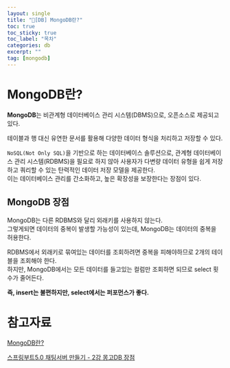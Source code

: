```yaml
---
layout: single
title: "📘[DB] MongoDB란?"
toc: true
toc_sticky: true
toc_label: "목차"
categories: db
excerpt: ""
tag: [mongodb]
---
```


# MongoDB란?
**MongoDB**는 비관계형 데이터베이스 관리 시스템(DBMS)으로, 오픈소스로 제공되고 있다.  

테이블과 행 대신 유연한 문서를 활용해 다양한 데이터 형식을 처리하고 저장할 수 있다.  

`NoSQL(Not Only SQL)`을 기반으로 하는 데이터베이스 솔루션으로, 관계형 데이터베이스 관리 시스템(RDBMS)을 필요로 하지 않아 사용자가 다변량 데이터 유형을 쉽게 저장하고 쿼리할 수 있는 탄력적인 데이터 저장 모델을 제공한다.  
이는 데이터베이스 관리를 간소화하고, 높은 확장성을 보장한다는 장점이 있다.  

## MongoDB 장점
MongoDB는 다른 RDBMS와 달리 외래키를 사용하지 않는다.  
그렇게되면 데이터의 중복이 발생할 가능성이 있는데, MongoDB는 데이터의 중복을 허용한다.  

RDBMS에서 외래키로 묶여있는 데이터를 조회하려면 중복을 피해야하므로 2개의 테이블을 조회해야 한다.  
하지만, MongoDB에서는 모든 데이터를 들고있는 컬럼만 조회하면 되므로 select 횟수가 줄어든다.  

**즉, insert는 불편하지만, select에서는 퍼포먼스가 좋다.**  


# 참고자료
[MongoDB란?](https://www.ibm.com/kr-ko/topics/mongodb)  

[스프링부트5.0 채팅서버 만들기 - 2강 몽고DB 장점](https://www.youtube.com/watch?v=zGpTD6FZ2HU)